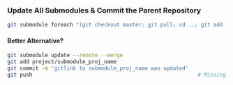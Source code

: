 ### Update All Submodules & Commit the Parent Repository
```sh
git submodule foreach "(git checkout master; git pull; cd ..; git add '$path'; git commit -m 'Submodule Sync')"
```

#### Better Alternative?
```sh
git submodule update --remote --merge
git add project/submodule_proj_name
git commit -m 'gitlink to submodule_proj_name was updated'
git push                                                     # Missing in Above Snippet
```
